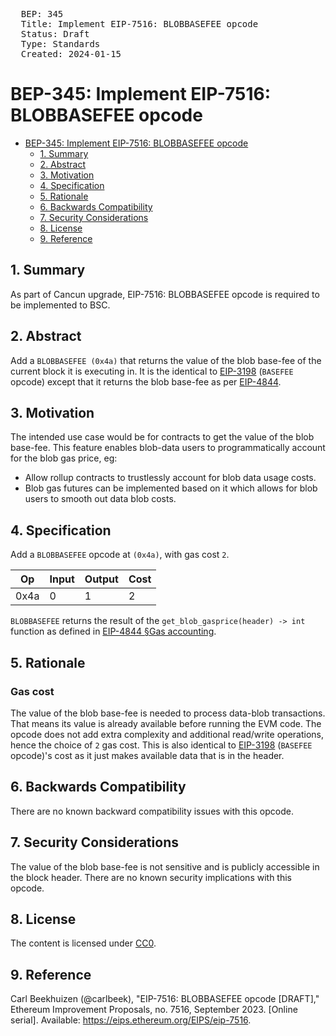 <pre>
  BEP: 345
  Title: Implement EIP-7516: BLOBBASEFEE opcode
  Status: Draft
  Type: Standards
  Created: 2024-01-15
</pre>


# BEP-345: Implement EIP-7516: BLOBBASEFEE opcode

- [BEP-345: Implement EIP-7516: BLOBBASEFEE opcode](#bep-345-implement-eip-7516-blobbasefee-opcode)
  - [1. Summary](#1-summary)
  - [2. Abstract](#2-abstract)
  - [3. Motivation](#3-motivation)
  - [4. Specification](#4-specification)
  - [5. Rationale](#5-rationale)
  - [6. Backwards Compatibility](#6-backwards-compatibility)
  - [7. Security Considerations](#7-security-considerations)
  - [8. License](#8-license)
  - [9. Reference](#9-reference)


## 1. Summary
As part of Cancun upgrade, EIP-7516: BLOBBASEFEE opcode is required to be implemented to BSC.

## 2. Abstract

Add a `BLOBBASEFEE (0x4a)` that returns the value of the blob base-fee of the current block it is executing in. It is the identical to [EIP-3198](./BEP227.md) (`BASEFEE` opcode) except that it returns the blob base-fee as per [EIP-4844](./BEP-336.md).

## 3. Motivation

The intended use case would be for contracts to get the value of the blob base-fee. This feature enables blob-data users to programmatically account for the blob gas price, eg:

- Allow rollup contracts to trustlessly account for blob data usage costs.
- Blob gas futures can be implemented based on it which allows for blob users to smooth out data blob costs.

## 4. Specification

Add a `BLOBBASEFEE` opcode at `(0x4a)`, with gas cost `2`.

| Op   | Input | Output | Cost |
|------|-------|--------|------|
| 0x4a | 0     | 1      | 2    |

`BLOBBASEFEE` returns the result of the `get_blob_gasprice(header) -> int` function as defined in [EIP-4844 §Gas accounting](./BEP-336.md#gas-accounting).

## 5. Rationale

### Gas cost

The value of the blob base-fee is needed to process data-blob transactions. That means its value is already available before running the EVM code.
The opcode does not add extra complexity and additional read/write operations, hence the choice of `2` gas cost. This is also identical to [EIP-3198](./BEP227.md) (`BASEFEE` opcode)'s cost as it just makes available data that is in the header.

## 6. Backwards Compatibility

There are no known backward compatibility issues with this opcode.

## 7. Security Considerations

The value of the blob base-fee is not sensitive and is publicly accessible in the block header. There are no known security implications with this opcode.

## 8. License

The content is licensed under [CC0](https://creativecommons.org/publicdomain/zero/1.0/).

## 9. Reference

Carl Beekhuizen (@carlbeek), "EIP-7516: BLOBBASEFEE opcode [DRAFT]," Ethereum Improvement Proposals, no. 7516, September 2023. [Online serial]. Available: https://eips.ethereum.org/EIPS/eip-7516.
